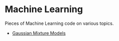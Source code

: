 # Machine Learning
Pieces of Machine Learning code on various topics.

- <A href='http://nbviewer.jupyter.org/github/JWarmenhoven/Various-Machine-Learning-bits/blob/master/Gaussian.Mixture.Models.ipynb'>Gaussian Mixture Models</A>
